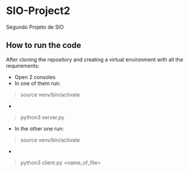 # SIO-Project2
Segundo Projeto de SIO

## How to run the code
After cloning the repository and creating a virtual environment with all the requirements:
- Open 2 consoles
- In one of them run:
> source venv/bin/activate
-
> python3 server.py
- In the other one run:
> source venv/bin/activate
-
> python3 client.py <name_of_file>
